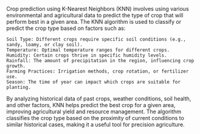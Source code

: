 Crop prediction using K-Nearest Neighbors (KNN) involves using various environmental and agricultural data to predict the type of crop that will perform best in a given area. The KNN algorithm is used to classify or predict the crop type based on factors such as:

    Soil Type: Different crops require specific soil conditions (e.g., sandy, loamy, or clay soil).
    Temperature: Optimal temperature ranges for different crops.
    Humidity: Certain crops thrive in specific humidity levels.
    Rainfall: The amount of precipitation in the region, influencing crop growth.
    Farming Practices: Irrigation methods, crop rotation, or fertilizer use.
    Season: The time of year can impact which crops are suitable for planting.

By analyzing historical data of past crops, weather conditions, soil health, and other factors, KNN helps predict the best crop for a given area, improving agricultural yield and resource management. The algorithm classifies the crop type based on the proximity of current conditions to similar historical cases, making it a useful tool for precision agriculture.
